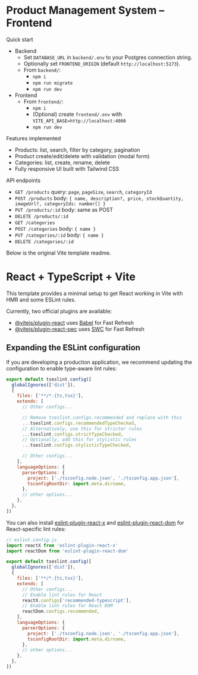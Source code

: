 # Product Management System – Frontend

Quick start

- Backend
  - Set `DATABASE_URL` in `backend/.env` to your Postgres connection string.
  - Optionally set `FRONTEND_ORIGIN` (default `http://localhost:5173`).
  - From `backend/`:
    - `npm i`
    - `npm run migrate`
    - `npm run dev`
- Frontend
  - From `frontend/`:
    - `npm i`
    - (Optional) create `frontend/.env` with `VITE_API_BASE=http://localhost:4000`
    - `npm run dev`

Features implemented

- Products: list, search, filter by category, pagination
- Product create/edit/delete with validation (modal form)
- Categories: list, create, rename, delete
- Fully responsive UI built with Tailwind CSS

API endpoints

- `GET /products` query: `page`, `pageSize`, `search`, `categoryId`
- `POST /products` body: `{ name, description?, price, stockQuantity, imageUrl?, categoryIds: number[] }`
- `PUT /products/:id` body: same as POST
- `DELETE /products/:id`
- `GET /categories`
- `POST /categories` body: `{ name }`
- `PUT /categories/:id` body: `{ name }`
- `DELETE /categories/:id`

Below is the original Vite template readme.

# React + TypeScript + Vite

This template provides a minimal setup to get React working in Vite with HMR and some ESLint rules.

Currently, two official plugins are available:

- [@vitejs/plugin-react](https://github.com/vitejs/vite-plugin-react/blob/main/packages/plugin-react) uses [Babel](https://babeljs.io/) for Fast Refresh
- [@vitejs/plugin-react-swc](https://github.com/vitejs/vite-plugin-react/blob/main/packages/plugin-react-swc) uses [SWC](https://swc.rs/) for Fast Refresh

## Expanding the ESLint configuration

If you are developing a production application, we recommend updating the configuration to enable type-aware lint rules:

```js
export default tseslint.config([
  globalIgnores(['dist']),
  {
    files: ['**/*.{ts,tsx}'],
    extends: [
      // Other configs...

      // Remove tseslint.configs.recommended and replace with this
      ...tseslint.configs.recommendedTypeChecked,
      // Alternatively, use this for stricter rules
      ...tseslint.configs.strictTypeChecked,
      // Optionally, add this for stylistic rules
      ...tseslint.configs.stylisticTypeChecked,

      // Other configs...
    ],
    languageOptions: {
      parserOptions: {
        project: ['./tsconfig.node.json', './tsconfig.app.json'],
        tsconfigRootDir: import.meta.dirname,
      },
      // other options...
    },
  },
])
```

You can also install [eslint-plugin-react-x](https://github.com/Rel1cx/eslint-react/tree/main/packages/plugins/eslint-plugin-react-x) and [eslint-plugin-react-dom](https://github.com/Rel1cx/eslint-react/tree/main/packages/plugins/eslint-plugin-react-dom) for React-specific lint rules:

```js
// eslint.config.js
import reactX from 'eslint-plugin-react-x'
import reactDom from 'eslint-plugin-react-dom'

export default tseslint.config([
  globalIgnores(['dist']),
  {
    files: ['**/*.{ts,tsx}'],
    extends: [
      // Other configs...
      // Enable lint rules for React
      reactX.configs['recommended-typescript'],
      // Enable lint rules for React DOM
      reactDom.configs.recommended,
    ],
    languageOptions: {
      parserOptions: {
        project: ['./tsconfig.node.json', './tsconfig.app.json'],
        tsconfigRootDir: import.meta.dirname,
      },
      // other options...
    },
  },
])
```

